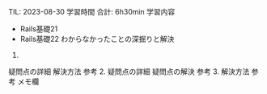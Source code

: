 TIL: 2023-08-30
学習時間
合計: 6h30min
学習内容
- Rails基礎21
- Rails基礎22
わからなかったことの深掘りと解決
1.
疑問点の詳細
解決方法
参考
2.
疑問点の詳細
疑問点の解決
参考
3.
解決方法
参考
メモ欄
